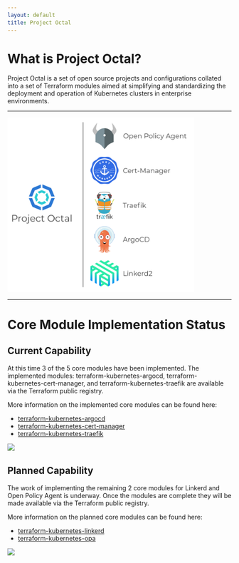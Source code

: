```yaml
---
layout: default
title: Project Octal
---
```


# What is Project Octal?
Project Octal is a set of open source projects and configurations collated into a set of Terraform modules aimed at simplifying and standardizing the deployment and operation of Kubernetes clusters in enterprise environments.

---

<img class="center" style="width: 30em" src="./assets/images/octal-components.svg">

---

# Core Module Implementation Status

## Current Capability

At this time 3 of the 5 core modules have been implemented. The implemented modules: terraform-kubernetes-argocd, terraform-kubernetes-cert-manager, and terraform-kubernetes-traefik are available via the Terraform public registry.

More information on the implemented core modules can be found here:
- [terraform-kubernetes-argocd](/site-pages/octal-core/argocd.html)
- [terraform-kubernetes-cert-manager](/site-pages/octal-core/cert-manager.html)
- [terraform-kubernetes-traefik](/site-pages/octal-core/traefik.html)

<img class="center" style="width: 30em" src="./assets/images/project-octal-current-capability.png">

## Planned Capability

The work of implementing the remaining 2 core modules for Linkerd and Open Policy Agent is underway. Once the modules are complete they will be made available via the Terraform public registry.

More information on the planned core modules can be found here:
- [terraform-kubernetes-linkerd](/site-pages/octal-core/linkerd.html)
- [terraform-kubernetes-opa](/site-pages/octal-core/open-policy-agent.html)

<img class="center" style="width: 30em" src="./assets/images/project-octal-planned-capability.png">